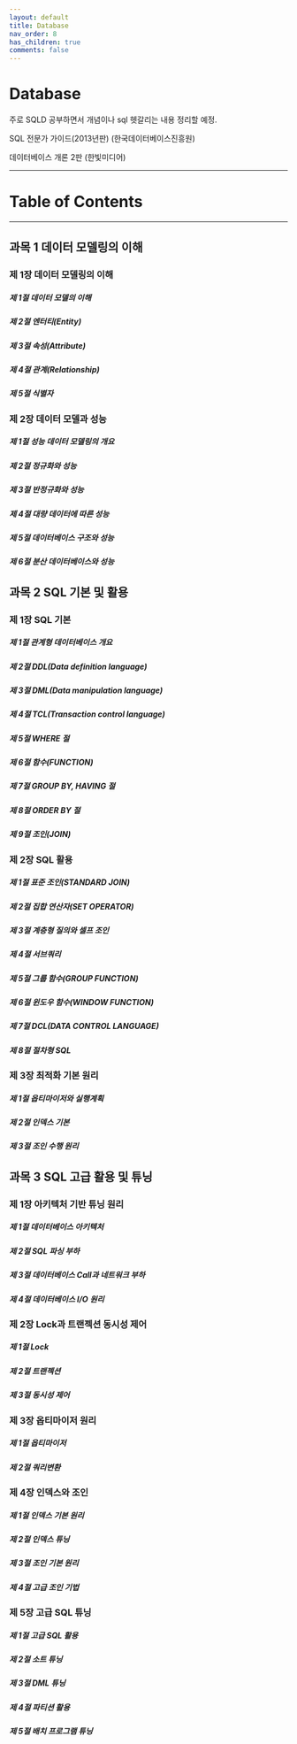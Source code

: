 ```yaml
---
layout: default
title: Database
nav_order: 8
has_children: true
comments: false
---
```


# Database

주로 SQLD 공부하면서 개념이나 sql 헷갈리는 내용 정리할 예정.

SQL 전문가 가이드(2013년판) (한국데이터베이스진흥원)

데이터베이스 개론 2판 (한빛미디어)

---



# Table of Contents

---

## 과목 1 데이터 모델링의 이해

### 제 1장 데이터 모델링의 이해

##### 제 1절 데이터 모델의 이해

##### 제 2절 엔터티(Entity)

##### 제 3절 속성(Attribute)

##### 제 4절 관계(Relationship)

##### 제 5절 식별자



### 제 2장 데이터 모델과 성능

##### 제 1절 성능 데이터 모델링의 개요

##### 제 2절 정규화와 성능

##### 제 3절 반정규화와 성능

##### 제 4절 대량 데이터에 따른 성능

##### 제 5절 데이터베이스 구조와 성능

##### 제 6절 분산 데이터베이스와 성능



## 과목 2 SQL 기본 및 활용

### 제 1장 SQL 기본

##### 제 1절 관계형 데이터베이스 개요

##### 제 2절 DDL(Data definition language)

##### 제 3절 DML(Data manipulation language)

##### 제 4절 TCL(Transaction control language)

##### 제 5절 WHERE 절

##### 제 6절 함수(FUNCTION)

##### 제 7절 GROUP BY, HAVING 절

##### 제 8절 ORDER BY 절

##### 제 9절 조인(JOIN)



### 제 2장 SQL 활용

##### 제 1절 표준 조인(STANDARD JOIN)

##### 제 2절 집합 연산자(SET OPERATOR)

##### 제 3절 계층형 질의와 셀프 조인

##### 제  4절 서브쿼리

##### 제  5절 그룹 함수(GROUP FUNCTION)

##### 제 6절 윈도우 함수(WINDOW FUNCTION)

##### 제 7절 DCL(DATA CONTROL LANGUAGE)

##### 제 8절 절차형 SQL



### 제 3장 최적화 기본 원리

##### 제 1절 옵티마이저와 실행계획

##### 제 2절 인덱스 기본

##### 제 3절 조인 수행 원리



## 과목 3 SQL 고급 활용 및 튜닝

### 제 1장 아키텍처 기반 튜닝 원리

##### 제 1절 데이터베이스 아키텍처

##### 제 2절 SQL 파싱 부하

##### 제 3절 데이터베이스 Call과 네트워크 부하

##### 제 4절 데이터베이스 I/O 원리



### 제 2장 Lock과 트랜젝션 동시성 제어

##### 제 1절 Lock

##### 제 2절 트랜젝션

##### 제 3절 동시성 제어



### 제 3장 옵티마이저 원리

##### 제 1절 옵티마이저

##### 제 2절 쿼리변환



### 제 4장 인덱스와 조인

##### 제 1절 인덱스 기본 원리

##### 제 2절 인덱스 튜닝

##### 제 3절 조인 기본 원리

##### 제 4절 고급 조인 기법



### 제 5장 고급 SQL 튜닝

##### 제 1절 고급 SQL 활용

##### 제 2절 소트 튜닝

##### 제 3절 DML 튜닝

##### 제 4절 파티션 활용

##### 제 5절 배치 프로그램 튜닝

